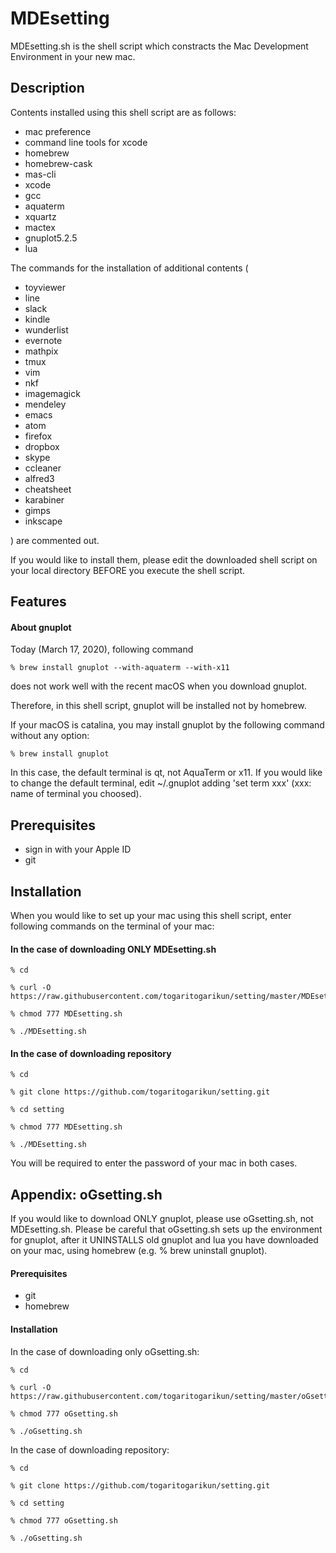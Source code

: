 # MDEsetting
MDEsetting.sh is the shell script which constracts the Mac Development Environment in your new mac.


## Description
Contents installed using this shell script are as follows:
- mac preference
- command line tools for xcode
- homebrew
- homebrew-cask
- mas-cli
- xcode
- gcc
- aquaterm
- xquartz
- mactex
- gnuplot5.2.5
- lua

The commands for the installation of additional contents (
- toyviewer
- line
- slack
- kindle
- wunderlist
- evernote
- mathpix
- tmux
- vim
- nkf
- imagemagick
- mendeley
- emacs
- atom
- firefox
- dropbox
- skype
- ccleaner
- alfred3
- cheatsheet
- karabiner
- gimps
- inkscape

) are commented out. 

If you would like to install them, please edit the downloaded shell script on your local directory BEFORE you execute the shell script.


## Features
#### About gnuplot
Today (March 17, 2020), following command

    % brew install gnuplot --with-aquaterm --with-x11

does not work well with the recent macOS when you download gnuplot.

Therefore, in this shell script, 
gnuplot will be installed not by homebrew.


If your macOS is catalina, 
you may install gnuplot by the following command without any option: 

    % brew install gnuplot

In this case, the default terminal is qt, not AquaTerm or x11.
If you would like to change the default terminal, edit ~/.gnuplot adding 'set term xxx' (xxx: name of terminal you choosed).


## Prerequisites
- sign in with your Apple ID
- git


## Installation
When you would like to set up your mac using this shell script, enter following commands on the terminal of your mac:

#### In the case of downloading ONLY MDEsetting.sh

    % cd
    
    % curl -O https://raw.githubusercontent.com/togaritogarikun/setting/master/MDEsetting.sh
    
    % chmod 777 MDEsetting.sh
    
    % ./MDEsetting.sh

#### In the case of downloading repository

    % cd

    % git clone https://github.com/togaritogarikun/setting.git
    
    % cd setting

    % chmod 777 MDEsetting.sh

    % ./MDEsetting.sh

You will be required to enter the password of your mac in both cases.


## Appendix: oGsetting.sh
If you would like to download ONLY gnuplot, please use oGsetting.sh, not MDEsetting.sh.
Please be careful that oGsetting.sh sets up the environment for gnuplot, after it UNINSTALLS old gnuplot and lua you have downloaded on your mac, using homebrew (e.g. % brew uninstall gnuplot).

#### Prerequisites
- git
- homebrew

#### Installation
In the case of downloading only oGsetting.sh:

    % cd
    
    % curl -O https://raw.githubusercontent.com/togaritogarikun/setting/master/oGsetting.sh
    
    % chmod 777 oGsetting.sh
    
    % ./oGsetting.sh

In the case of downloading repository:

    % cd

    % git clone https://github.com/togaritogarikun/setting.git
    
    % cd setting
    
    % chmod 777 oGsetting.sh

    % ./oGsetting.sh

